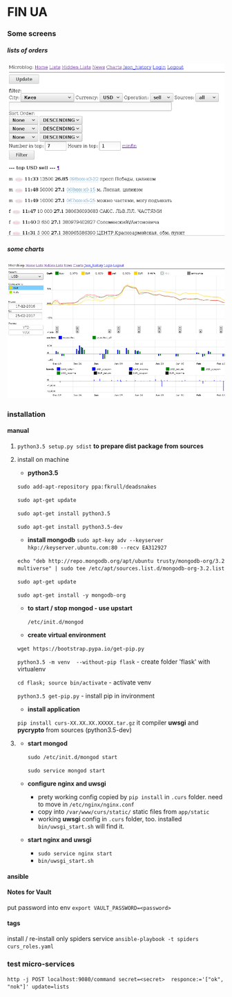 # FIN UA
### Some screens
##### lists of orders
![lists of orders](images/lists.png)

##### some charts
![some statistics](images/charts.png)


### installation
#### manual
1. `python3.5 setup.py sdist` **to prepare dist package from sources**
2. install on machine
    * **python3.5**

    `sudo add-apt-repository ppa:fkrull/deadsnakes`

    `sudo apt-get update`

    `sudo apt-get install python3.5`

    `sudo apt-get install python3.5-dev`

    * **install mongodb**
    `sudo apt-key adv --keyserver hkp://keyserver.ubuntu.com:80 --recv EA312927`

    `echo "deb http://repo.mongodb.org/apt/ubuntu trusty/mongodb-org/3.2 multiverse" | sudo tee /etc/apt/sources.list.d/mongodb-org-3.2.list`

    `sudo apt-get update`

    `sudo apt-get install -y mongodb-org`

    * **to start / stop mongod - use upstart**

        `/etc/init.d/mongod`

    * **create virtual environment**

    `wget https://bootstrap.pypa.io/get-pip.py`

    `python3.5 -m venv  --without-pip flask` - create folder 'flask' with virtualenv

    `cd flask; source bin/activate` - activate venv

    `python3.5 get-pip.py` - install pip in invironment

    * **install application**

    `pip install curs-XX.XX.XX.XXXXX.tar.gz`
    it compiler **uwsgi** and **pycrypto** from sources (python3.5-dev)

3. * **start mongod**

        `sudo /etc/init.d/mongod start`

        `sudo service mongod start`

   * **configure nginx and uwsgi**
        * prety working config copied by `pip install` in `.curs` folder.
        need to move in `/etc/nginx/nginx.conf`
        * copy into `/var/www/curs/static/` static files from `app/static`
        * working **uwsgi** config in `.curs` folder, too.
        installed ` bin/uwsgi_start.sh` will find it.
   * **start nginx and uwsgi**
        * `sudo service nginx start`
        * `bin/uwsgi_start.sh`

#### ansible

#### Notes for Vault 
put password into env
`export VAULT_PASSWORD=<password>`

#### tags
install / re-install only spiders service
`ansible-playbook -t spiders curs_roles.yaml`


### test micro-services

`http -j POST localhost:9080/command secret=<secret>  responce:='["ok", "nok"]' update=lists`


